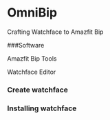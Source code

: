 # OmniBip

Crafting Watchface to Amazfit Bip



###Software

Amazfit Bip Tools

Watchface Editor



### Create watchface





### Installing watchface

